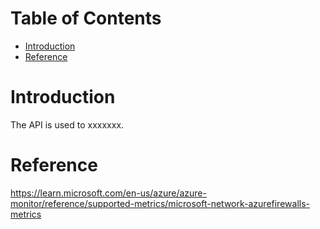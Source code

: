 # Table of Contents
- [Introduction](#introduction)
- [Reference](#reference)


# Introduction <a name="introduction"></a>
The API is used to xxxxxxx.


# Reference <a name="reference"></a>
https://learn.microsoft.com/en-us/azure/azure-monitor/reference/supported-metrics/microsoft-network-azurefirewalls-metrics

